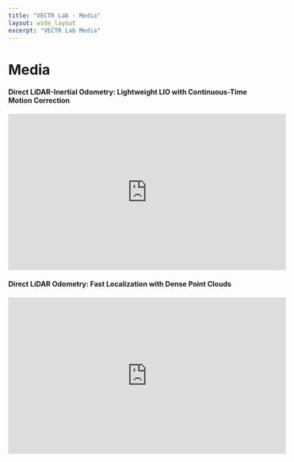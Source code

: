 ```yaml
---
title: "VECTR Lab - Media"
layout: wide_layout
excerpt: "VECTR Lab Media"
---
```


# Media

#### Direct LiDAR-Inertial Odometry: Lightweight LIO with Continuous-Time Motion Correction

<iframe width="560" height="315" src="https://www.youtube.com/embed/4-oXjG8ow10" title="YouTube video player" frameborder="0" allow="accelerometer; autoplay; clipboard-write; encrypted-media; gyroscope; picture-in-picture" allowfullscreen></iframe>

#### Direct LiDAR Odometry: Fast Localization with Dense Point Clouds

<iframe width="560" height="315" src="https://www.youtube.com/embed/APot6QP_wvg" title="YouTube video player" frameborder="0" allow="accelerometer; autoplay; clipboard-write; encrypted-media; gyroscope; picture-in-picture" allowfullscreen></iframe>
